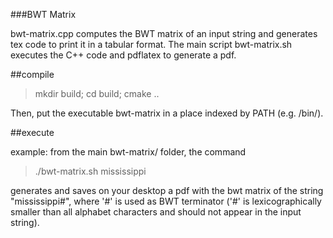 ###BWT Matrix

bwt-matrix.cpp computes the BWT matrix of an input string and generates tex code to print it in a tabular format. The main script bwt-matrix.sh executes the C++ code and pdflatex to generate a pdf.

##compile

> mkdir build; cd build; cmake ..

Then, put the executable bwt-matrix in a place indexed by PATH (e.g. /bin/).

##execute

example: from the main bwt-matrix/ folder, the command

> ./bwt-matrix.sh mississippi

generates and saves on your desktop a pdf with the bwt matrix of the string "mississippi#", where '#' is used as BWT terminator ('#' is lexicographically smaller than all alphabet characters and should not appear in the input string).